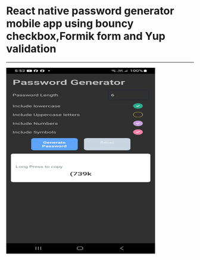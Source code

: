 <h1>React native password generator mobile app using bouncy checkbox,Formik form and Yup validation</h1>
<hr/>
<img src="image.jpg" alt="Image" width="400" height="500">
